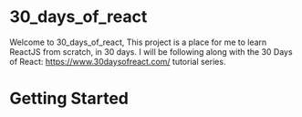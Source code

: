 # 30_days_of_react

Welcome to 30_days_of_react, This project is a place for me to learn ReactJS from scratch, in 30 days. I will be following along with the 30 Days of React: https://www.30daysofreact.com/ tutorial series.

# Getting Started

